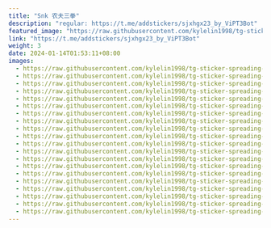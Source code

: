 ```yaml
---
title: "Snk 农夫三拳"
description: "regular: https://t.me/addstickers/sjxhgx23_by_ViPT3Bot"
featured_image: "https://raw.githubusercontent.com/kylelin1998/tg-sticker-spreading-worldwide-images/main/img/ef3eefdd-fed0-4554-9c6b-cc5c71963320.jpg"
link: "https://t.me/addstickers/sjxhgx23_by_ViPT3Bot"
weight: 3
date: 2024-01-14T01:53:11+08:00
images:
  - https://raw.githubusercontent.com/kylelin1998/tg-sticker-spreading-worldwide-images/main/img/ef3eefdd-fed0-4554-9c6b-cc5c71963320.jpg
  - https://raw.githubusercontent.com/kylelin1998/tg-sticker-spreading-worldwide-images/main/img/1d3318c4-1731-457a-927c-a1e4cda425c2.jpg
  - https://raw.githubusercontent.com/kylelin1998/tg-sticker-spreading-worldwide-images/main/img/f672d7b2-f4b2-42a5-b0fc-c52dd29b82ef.jpg
  - https://raw.githubusercontent.com/kylelin1998/tg-sticker-spreading-worldwide-images/main/img/a1a5973c-96b5-47cd-a5a4-68f9524df325.jpg
  - https://raw.githubusercontent.com/kylelin1998/tg-sticker-spreading-worldwide-images/main/img/c47e5255-d7d3-4540-8813-fc78f07042d0.jpg
  - https://raw.githubusercontent.com/kylelin1998/tg-sticker-spreading-worldwide-images/main/img/16d5d202-4da2-4c39-ad43-8e8bcf05dc60.jpg
  - https://raw.githubusercontent.com/kylelin1998/tg-sticker-spreading-worldwide-images/main/img/58e86cf5-039f-4d6f-a3fa-cae8739e3d41.jpg
  - https://raw.githubusercontent.com/kylelin1998/tg-sticker-spreading-worldwide-images/main/img/b6524807-3dac-4573-b16f-279b4c24aef7.jpg
  - https://raw.githubusercontent.com/kylelin1998/tg-sticker-spreading-worldwide-images/main/img/3f14ae99-c3ec-49c7-b6bf-8a748a7c0941.jpg
  - https://raw.githubusercontent.com/kylelin1998/tg-sticker-spreading-worldwide-images/main/img/2f949393-fefe-4872-a184-8d8998f71a46.jpg
  - https://raw.githubusercontent.com/kylelin1998/tg-sticker-spreading-worldwide-images/main/img/224f0021-3eae-462b-a8e0-b03e59ded0e6.jpg
  - https://raw.githubusercontent.com/kylelin1998/tg-sticker-spreading-worldwide-images/main/img/e6b99709-a5b3-452d-bae5-96ef55962efe.jpg
  - https://raw.githubusercontent.com/kylelin1998/tg-sticker-spreading-worldwide-images/main/img/e2265d40-a64e-4543-ab21-5984fbf7c3c8.jpg
  - https://raw.githubusercontent.com/kylelin1998/tg-sticker-spreading-worldwide-images/main/img/b830485f-9ff9-4003-b641-617535f690e1.jpg
  - https://raw.githubusercontent.com/kylelin1998/tg-sticker-spreading-worldwide-images/main/img/8a215640-a493-4dfa-be3f-3e659f3aeac3.jpg
  - https://raw.githubusercontent.com/kylelin1998/tg-sticker-spreading-worldwide-images/main/img/ec9478a9-1058-406e-a308-30924280bdf1.jpg
  - https://raw.githubusercontent.com/kylelin1998/tg-sticker-spreading-worldwide-images/main/img/c2f3ae15-f012-43eb-bff2-a44fa903b1a0.jpg
  - https://raw.githubusercontent.com/kylelin1998/tg-sticker-spreading-worldwide-images/main/img/6f6c98a4-fde6-46b3-bf8f-d48efc885508.jpg
  - https://raw.githubusercontent.com/kylelin1998/tg-sticker-spreading-worldwide-images/main/img/e4340d73-a6b4-4fb0-893b-704db5239f22.jpg
  - https://raw.githubusercontent.com/kylelin1998/tg-sticker-spreading-worldwide-images/main/img/4dd63842-be35-450c-b75a-b80a30cc10fe.jpg
---
```

